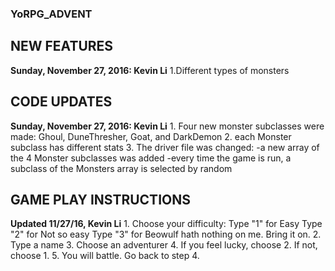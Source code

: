 ### YoRPG_ADVENT

## NEW FEATURES
**Sunday, November 27, 2016: Kevin Li**
	1.Different types of monsters
        
## CODE UPDATES
**Sunday, November 27, 2016: Kevin Li**
	1. Four new monster subclasses were made: Ghoul, DuneThresher, Goat, and DarkDemon
    2. each Monster subclass has different stats
    3. The driver file was changed:
    	-a new array of the 4 Monster subclasses was added
        -every time the game is run, a subclass of the Monsters array is selected by random
        
## GAME PLAY INSTRUCTIONS
**Updated 11/27/16, Kevin Li**
	1. Choose your difficulty: 
		Type "1" for Easy
		Type "2" for Not so easy
		Type "3" for Beowulf hath nothing on me. Bring it on.
    2. Type a name
    3. Choose an adventurer
    4. If you feel lucky, choose 2. If not, choose 1.
    5. You will battle. Go back to step 4.
